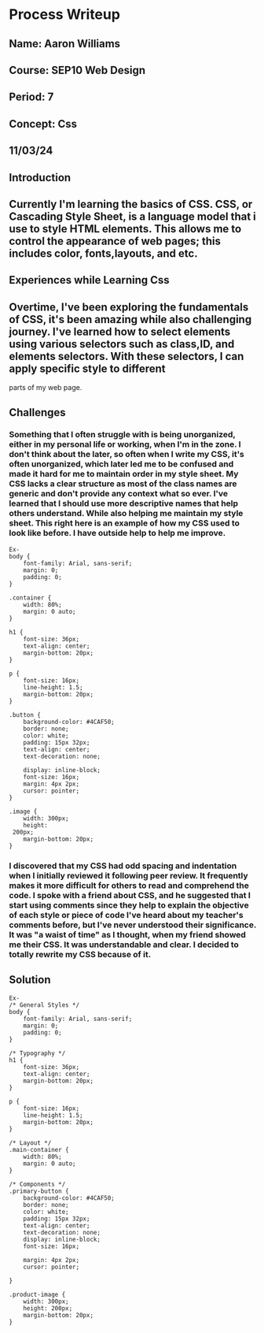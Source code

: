 # Process Writeup

## Name: Aaron Williams
## Course: SEP10 Web Design
## Period: 7
## Concept: Css
## 11/03/24

## Introduction
## Currently I'm learning the basics of CSS. CSS, or Cascading Style Sheet, is a language model that i use to style HTML elements. This allows me to control the appearance of web pages; this includes color, fonts,layouts, and etc.

## Experiences while Learning Css
## Overtime, I've been exploring the fundamentals of CSS, it's been amazing while also challenging journey. I've learned how to select elements using various selectors such as class,ID, and elements selectors. With these selectors, I can apply specific style to different 
parts of my web page.

## Challenges
### Something that I often struggle with is being unorganized, either in my personal life or working, when I'm in the zone. I don't think about the later, so often when I write my CSS, it's often unorganized, which later led me to be confused and made it hard for me to maintain order in my style sheet. My CSS lacks a clear structure as most of the class names are generic and don't provide any context what so ever. I've learned that I should use more descriptive names that help others understand. While also helping me maintain my style sheet. This right here is an example of how my CSS used to look like before. I have outside help to help me improve.
```
Ex-
body {
    font-family: Arial, sans-serif;
    margin: 0;
    padding: 0;
}

.container {
    width: 80%;
    margin: 0 auto;
}

h1 {
    font-size: 36px;
    text-align: center;
    margin-bottom: 20px;
}

p {
    font-size: 16px;
    line-height: 1.5;
    margin-bottom: 20px;
}

.button {
    background-color: #4CAF50;
    border: none;
    color: white;
    padding: 15px 32px;
    text-align: center;
    text-decoration: none;   

    display: inline-block;
    font-size: 16px;
    margin: 4px 2px;
    cursor: pointer;
}

.image {
    width: 300px;
    height:   
 200px;
    margin-bottom: 20px;
}

```
### I discovered that my CSS had odd spacing and indentation when I initially reviewed it following peer review. It frequently makes it more difficult for others to read and comprehend the code. I spoke with a friend about CSS, and he suggested that I start using comments since they help to explain the objective of each style or piece of code I've heard about my teacher's comments before, but I've never understood their significance. It was "a waist of time" as I thought, when my friend showed me their CSS. It was understandable and clear. I decided to totally rewrite my CSS because of it.
## Solution
```
Ex-
/* General Styles */
body {
    font-family: Arial, sans-serif;
    margin: 0;
    padding: 0;
}

/* Typography */
h1 {
    font-size: 36px;
    text-align: center;
    margin-bottom: 20px;
}

p {
    font-size: 16px;
    line-height: 1.5;
    margin-bottom: 20px;
}

/* Layout */
.main-container {
    width: 80%;
    margin: 0 auto;
}

/* Components */
.primary-button {
    background-color: #4CAF50;
    border: none;
    color: white;
    padding: 15px 32px;
    text-align: center;
    text-decoration: none;
    display: inline-block;
    font-size: 16px;   

    margin: 4px 2px;
    cursor: pointer;   

}

.product-image {
    width: 300px;
    height: 200px;
    margin-bottom: 20px;
}
```

